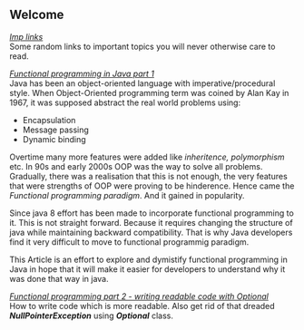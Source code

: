 ## Welcome

*[Imp links](links/java.md)*\
Some random links to important topics you will never otherwise care to read.

*[Functional programming in Java part 1](articles/functionalProgrammingInJava.md)*\
Java has been an object-oriented language with imperative/procedural style. When Object-Oriented programming term was coined by Alan Kay in 1967, it was supposed abstract the real world problems using: 


* Encapsulation
* Message passing
* Dynamic binding

Overtime many more features were added like *inheritence, polymorphism* etc. In 90s and early 2000s OOP was the way to solve all problems. 
Gradually, there was a realisation that this is not enough, the very features that were strengths of OOP were proving to be hinderence. 
Hence came the *Functional programming paradigm*. And it gained in popularity.

Since java 8 effort has been made to incorporate functional programming to it. This is not straight forward. Because it requires changing the structure of java while maintaining backward compatibility.
That is why Java developers find it very difficult to move to functional programmig paradigm.

This Article is an effort to explore and dymistify functional programming in Java in hope that it will make it easier for developers to understand why it was done that way in java.

*[Functional programming part 2 - writing readable code with Optional](articles/Optional.md)*\
How to write code which is more readable. Also get rid of that dreaded ***NullPointerException*** using ***Optional*** class.
